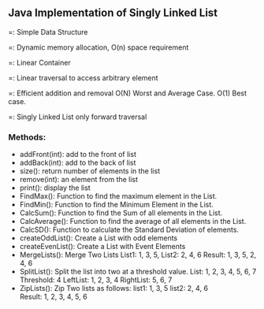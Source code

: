 ## Java Implementation of Singly Linked List 

=: Simple Data Structure

=: Dynamic memory allocation, O(n) space requirement 

=: Linear Container

=: Linear traversal to access arbitrary element

=: Efficient addition and removal O(N) Worst and Average Case. O(1) Best case. 

=: Singly Linked List only forward traversal

### Methods:

* addFront(int): add to the front of list 
* addBack(int): add to the back of list 
* size(): return number of elements in the list 
* remove(int): an element from the list
* print(): display the list 
* FindMax(): Function to find the maximum element in the List.
* FindMin(): Function to find the Minimum Element in the List.
* CalcSum(): Function to find the Sum of all elements in the List.
* CalcAverage(): Function to find the average of all elements in the List. 
* CalcSD(): Function to calculate the Standard Deviation of elements. 
* createOddList(): Create a List with odd elements
* createEvenList(): Create a List with Event Elements
* MergeLists(): Merge Two Lists List1: 1, 3, 5, List2: 2, 4, 6 Result: 1, 3, 5, 2, 4, 6
* SplitList(): Split the list into two at a threshold value.
  List: 1, 2, 3, 4, 5, 6, 7
  Threshold: 4
  LeftList: 1, 2, 3, 4
  RightList: 5, 6, 7
* ZipLists(): Zip Two lists as follows: 
  list1: 1, 3, 5    list2: 2, 4, 6     
  Result: 1, 2, 3, 4, 5, 6 